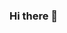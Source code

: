 ### Hi there 👋

<!--
**n-dw2023/n-dw2023** is a ✨ _special_ ✨ repository because its `README.md` (this file) appears on your GitHub profile.

Here are some ideas to get you started:

- 🔭 I'm currently working as a Senior Product Manager in Healthcare.
- 🌱 I'm currently working on my Master's in Data Science.
- 🌱 I'm currently learning about Data Stewardship, Governance, Management, and Machine Learning Model Optimization.
- 👯 I'm looking to collaborate on contract work opportunities.
- 🤔 I'm looking for help with small businesses needing software assistance and/or data analysis work.
- 💬 Ask me about philosophy!
- 📫 How to reach me: [nick.dataworks@gmail.com](mailto:nick.dataworks@gmail.com)
-->

